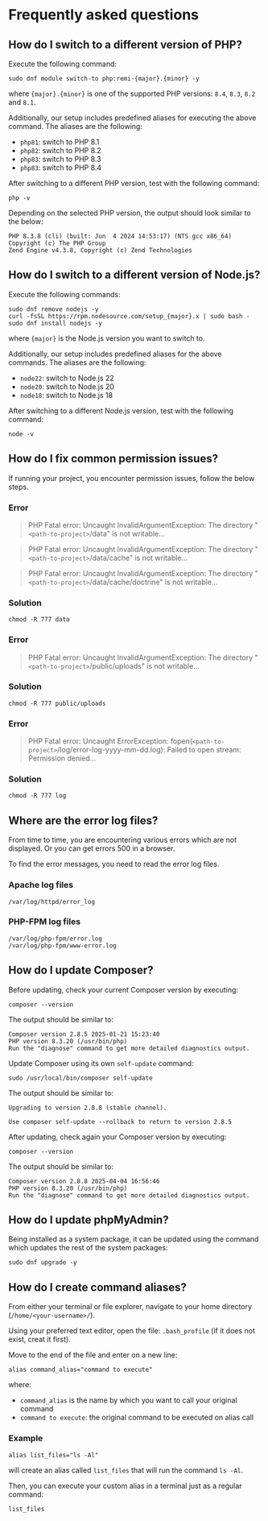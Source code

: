 # Frequently asked questions

## How do I switch to a different version of PHP?

Execute the following command:

```shell
sudo dnf module switch-to php:remi-{major}.{minor} -y
```

where `{major}.{minor}` is one of the supported PHP versions: `8.4`, `8.3`, `8.2` and `8.1`.

Additionally, our setup includes predefined aliases for executing the above command.
The aliases are the following:

* `php81`: switch to PHP 8.1
* `php82`: switch to PHP 8.2
* `php83`: switch to PHP 8.3
* `php83`: switch to PHP 8.4

After switching to a different PHP version, test with the following command:

```shell
php -v
```

Depending on the selected PHP version, the output should look similar to the below:

```text
PHP 8.3.8 (cli) (built: Jun  4 2024 14:53:17) (NTS gcc x86_64)
Copyright (c) The PHP Group
Zend Engine v4.3.8, Copyright (c) Zend Technologies
```

## How do I switch to a different version of Node.js?

Execute the following commands:

```shell
sudo dnf remove nodejs -y
curl -fsSL https://rpm.nodesource.com/setup_{major}.x | sudo bash -
sudo dnf install nodejs -y
```

where `{major}` is the Node.js version you want to switch to.

Additionally, our setup includes predefined aliases for the above commands.
The aliases are the following:

* `node22`: switch to Node.js 22
* `node20`: switch to Node.js 20
* `node18`: switch to Node.js 18

After switching to a different Node.js version, test with the following command:

```shell
node -v
```

## How do I fix common permission issues?

If running your project, you encounter permission issues, follow the below steps.

### Error

> PHP Fatal error: Uncaught InvalidArgumentException: The directory "`<path-to-project>`/data" is not writable...

> PHP Fatal error: Uncaught InvalidArgumentException: The directory "`<path-to-project>`/data/cache" is not writable...

> PHP Fatal error: Uncaught InvalidArgumentException: The directory "`<path-to-project>`/data/cache/doctrine" is not writable...

### Solution

```shell
chmod -R 777 data
```

### Error

> PHP Fatal error: Uncaught InvalidArgumentException: The directory "`<path-to-project>`/public/uploads" is not writable...

### Solution

```shell
chmod -R 777 public/uploads
```

### Error

> PHP Fatal error: Uncaught ErrorException: fopen(`<path-to-project>`/log/error-log-yyyy-mm-dd.log): Failed to open stream: Permission denied...

### Solution

```shell
chmod -R 777 log
```

## Where are the error log files?

From time to time, you are encountering various errors which are not displayed. Or you can get errors 500 in a browser.

To find the error messages, you need to read the error log files.

### Apache log files

```text
/var/log/httpd/error_log
```

### PHP-FPM log files

```text
/var/log/php-fpm/error.log
/var/log/php-fpm/www-error.log
```

## How do I update Composer?

Before updating, check your current Composer version by executing:

```shell
composer --version
```

The output should be similar to:

```text
Composer version 2.8.5 2025-01-21 15:23:40
PHP version 8.3.20 (/usr/bin/php)
Run the "diagnose" command to get more detailed diagnostics output.
```

Update Composer using its own `self-update` command:

```shell
sudo /usr/local/bin/composer self-update
```

The output should be similar to:

```text
Upgrading to version 2.8.8 (stable channel).

Use composer self-update --rollback to return to version 2.8.5
```

After updating, check again your Composer version by executing:

```shell
composer --version
```

The output should be similar to:

```text
Composer version 2.8.8 2025-04-04 16:56:46
PHP version 8.3.20 (/usr/bin/php)
Run the "diagnose" command to get more detailed diagnostics output.
```

## How do I update phpMyAdmin?

Being installed as a system package, it can be updated using the command which updates the rest of the system packages:

```shell
sudo dnf upgrade -y
```

## How do I create command aliases?

From either your terminal or file explorer, navigate to your home directory (`/home/<your-username>/`).

Using your preferred text editor, open the file: `.bash_profile` (if it does not exist, creat it first).

Move to the end of the file and enter on a new line:

```text
alias command_alias="command to execute"
```

where:

* `command_alias` is the name by which you want to call your original command
* `command to execute`: the original command to be executed on alias call

### Example

```text
alias list_files="ls -Al"
```

will create an alias called `list_files` that will run the command `ls -Al`.

Then, you can execute your custom alias in a terminal just as a regular command:

```shell
list_files
```
